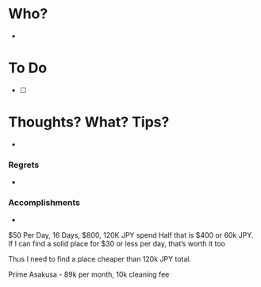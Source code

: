 # Who?
- 

# To Do
- [ ] 

# Thoughts? What? Tips?
- 

### Regrets
- 

### Accomplishments
- 

$50 Per Day, 16 Days, $800, 120K JPY spend
Half that is $400 or 60k JPY. If I can find a solid place for $30 or less per day, that’s worth it too

Thus I need to find a place cheaper than 120k JPY total.

Prime Asakusa - 89k per month, 10k cleaning fee
